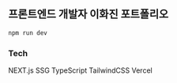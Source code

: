 ## 프론트엔드 개발자 이화진 포트폴리오

```bash
npm run dev
```

### Tech 
NEXT.js SSG
TypeScript
TailwindCSS
Vercel